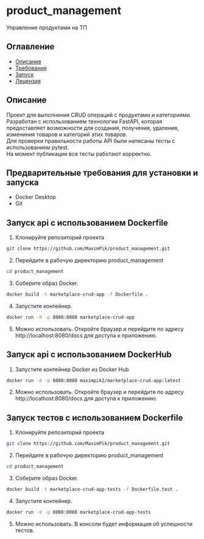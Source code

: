 # product_management
Управление продуктами на ТП
## Оглавление
- [Описание](#описание)
- [Требования](#Предварительные-требования-для-установки-и-запуска)
- [Запуск](#Запуск-api-с-использованием-Dockerfile)
- [Лецензия](#лицензия)
## Описание
Проект для выполнения CRUD операций с продуктами и категориями.
Разработан с использованием технологии FastAPI, которая предоставляет возможности для
создания, получения, удаления, измениния товаров и категорий этих товаров.  
Для проверки правильности работы API были написаны тесты с использованием pytest.  
На момент публикации все тесты работают корректно.  
## Предварительные требования для установки и запуска
- Docker Desktop
- Git
## Запуск api с использованием Dockerfile
1. Клонируйте репозиторий проекта
```sh
git clone https://github.com/MaximPik/product_management.git
```
2. Перейдите в рабочую директорию product_management
```sh
cd product_management
```
3. Соберите образ Docker.
```sh
docker build -t marketplace-crud-app -f Dockerfile .
```
4. Запустите контейнер.
```sh
docker run -d -p 8080:8080 marketplace-crud-app
```
5. Можно использовать.
Откройте браузер и перейдите по адресу http://localhost:8080/docs для доступа к приложению.
## Запуск api с использованием DockerHub
1. Запустите контейнер Docker из Docker Hub
```sh
docker run -d -p 8080:8080 maximpik2/marketplace-crud-app:latest
```
2. Можно использовать.
Откройте браузер и перейдите по адресу http://localhost:8080/docs для доступа к приложению.
## Запуск тестов с использованием Dockerfile
1. Клонируйте репозиторий проекта
```sh
git clone https://github.com/MaximPik/product_management.git
```
2. Перейдите в рабочую директорию product_management
```sh
cd product_management
```
3. Соберите образ Docker.
```sh
docker build -t marketplace-crud-app-tests -f Dockerfile.test .
```
4. Запустите контейнер.
```sh
docker run -d -p 8080:8080 marketplace-crud-app-tests
```
5. Можно использовать.
В консоли будет информация об успешности тестов.
